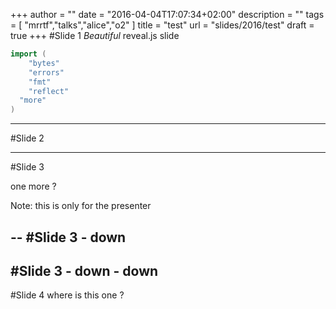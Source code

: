 +++
author = ""
date = "2016-04-04T17:07:34+02:00"
description = ""
tags = [ "mrrtf","talks","alice","o2" ]
title = "test"
url = "slides/2016/test"
draft = true
+++
#Slide 1
_Beautiful_ reveal.js slide

```go
import (
	"bytes"
	"errors"
	"fmt"
	"reflect"
  "more"
)
```

---
#Slide 2



---
#Slide 3

one more ?

Note: this is only for the presenter

--
#Slide 3 - down
--
#Slide 3 - down - down
---

#Slide 4
where is this one ?
